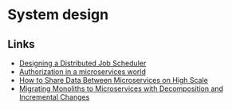 # System design

## Links

- [Designing a Distributed Job Scheduler](https://levelup.gitconnected.com/system-design-designing-a-distributed-job-scheduler-6d3b6d714fdb)
- [Authorization in a microservices world](https://www.alexanderlolis.com/authorization-in-a-microservices-world)
- [How to Share Data Between Microservices on High Scale](https://medium.com/fiverr-engineering/how-to-share-data-between-microservices-on-high-scale-ab2bc663898d)
- [Migrating Monoliths to Microservices with Decomposition and Incremental Changes](https://www.infoq.com/articles/migrating-monoliths-to-microservices-with-decomposition/)
